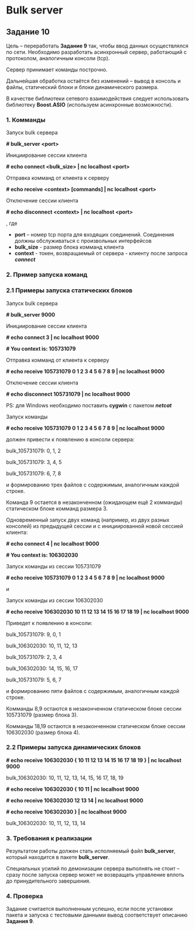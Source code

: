 # Bulk server
## Задание 10

Цель – переработать **Задание 9** так, чтобы ввод данных осуществлялся по сети. Необходимо разработать асинхронный сервер, работающий с протоколом, аналогичным консоли (tcp). 

Сервер принимает команды построчно.

Дальнейшая обработка остаётся без изменений – вывод в консоль и файлы, статический блоки и блоки динамического размера.

В качестве библиотеки сетевого взаимодействия следует использовать библиотеку **Boost.ASIO** (используем асинхронные возможности). 

### 1. Комманды

Запуск bulk сервера

**# bulk_server \<port\>**

Инициирование сессии клиента

**# echo connect \<bulk_size\> | nc localhost \<port\>**

Отправка комманд от клиента к серверу

**# echo receive \<context\> [commands] | nc localhost \<port\>**

Отключение сессии клиента

**# echo disconnect \<context\> | nc localhost \<port\>**

, где
* **port** – номер tcp порта для входящих соединений. Соединения должны обслуживаться с 
произвольных интерфейсов
* **bulk_size** - размер блока комманд клиента
* **context** - токен, возвращаемый от сервера - клиенту после запроса ***connect***

### 2. Пример запуска команд

### 2.1 Примеры запуска статических блоков

Запуск bulk сервера

**# bulk_server 9000**

Инициирование сессии клиента

**# echo connect 3 | nc localhost 9000**

**# You context is: 105731079**

Отправка комманд от клиента к серверу

**# echo receive 105731079 0 1 2 3 4 5 6 7 8 9 | nc localhost 9000**

Отключение сессии клиента

**# echo disconnect 105731079 | nc localhost 9000**

PS: для Windows необходимо поставить **cygwin** с пакетом ***netcat***

Запуск команды 

**# echo receive 105731079 0 1 2 3 4 5 6 7 8 9 | nc localhost 9000** 

должен привести к появлению в консоли сервера:

bulk_105731079: 0, 1, 2

bulk_105731079: 3, 4, 5

bulk_105731079: 6, 7, 8

и формированию трех файлов с содержимым, аналогичным каждой строке. 

Команда 9 остается в незаконченном (ожидающем ещё 2 комманды) статическом блоке комманд размера 3.

Одновременный запуск двух команд (например, из двух разных консолей) из предыдущей сессии и с инициированной новой сессией клиента:

**# echo connect 4 | nc localhost 9000**

**# You context is: 106302030**

Запуск команды из сессии 105731079

**# echo receive 105731079 0 1 2 3 4 5 6 7 8 9 | nc localhost 9000** 

и

Запуск команды из сессии 106302030

**# echo receive 106302030 10 11 12 13 14 15 16 17 18 19 | nc localhost 9000** 

Приведет к появлению в консоли:

bulk_105731079: 9, 0, 1

bulk_106302030: 10, 11, 12, 13

bulk_105731079: 2, 3, 4

bulk_106302030: 14, 15, 16, 17

bulk_105731079: 5, 6, 7

и формированию пяти файлов с содержимым, аналогичным каждой строке. 

Комманды 8,9 остаются в незаконченном статическом блоке сессии 105731079 (размер блока 3). 

Комманды 18,19 остаются в незаконченном статическом блоке сессии 106302030 (размер блока 4).

### 2.2 Примеры запуска динамических блоков

**# echo receive 106302030 { 10 11 12 13 14 15 16 17 18 19 } | nc localhost 9000**

bulk_106302030: 10, 11, 12, 13, 14, 15, 16 17, 18, 19

**# echo receive 106302030 { 10 11 | nc localhost 9000**

**# echo receive 106302030 12 13 14 | nc localhost 9000**

**# echo receive 106302030 } | nc localhost 9000**

bulk_106302030: 10, 11, 12, 13, 14

### 3. Требования к реализации 

Результатом работы должен стать исполняемый файл **bulk_server**, который находится в пакете **bulk_server**. 

Специальных усилий по демонизации сервера выполнять не стоит – сразу после  запуска сервер может не возвращать управление вплоть до принудительного завершения.

### 4. Проверка

Задание считается выполненным успешно, если после установки пакета и запуска с тестовыми данными вывод соответствует описанию **Задания 9**.
